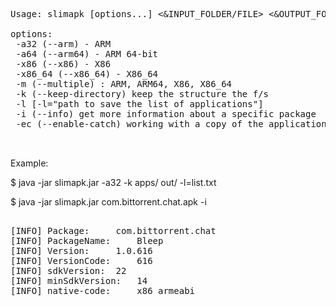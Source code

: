 <pre>

Usage: slimapk [options...] <&ampINPUT_FOLDER/FILE> <&ampOUTPUT_FOLDER>

options:
 -a32 (--arm) - ARM
 -a64 (--arm64) - ARM 64-bit
 -x86 (--x86) - X86
 -x86_64 (--x86_64) - X86_64
 -m (--multiple) : ARM, ARM64, X86, X86_64
 -k (--keep-directory) keep the structure the f/s
 -l [-l="path to save the list of applications"]
 -i (--info) get more information about a specific package
 -ec (--enable-catch) working with a copy of the application from the temporary folder


</pre>

Example: 

$ java -jar slimapk.jar -a32 -k apps/ out/ -l=list.txt

$ java -jar slimapk.jar com.bittorrent.chat.apk -i

<pre>

[INFO] Package: 	com.bittorrent.chat
[INFO] PackageName: 	Bleep
[INFO] Version: 	1.0.616
[INFO] VersionCode: 	616
[INFO] sdkVersion: 	22
[INFO] minSdkVersion: 	14
[INFO] native-code: 	x86 armeabi

</pre>
